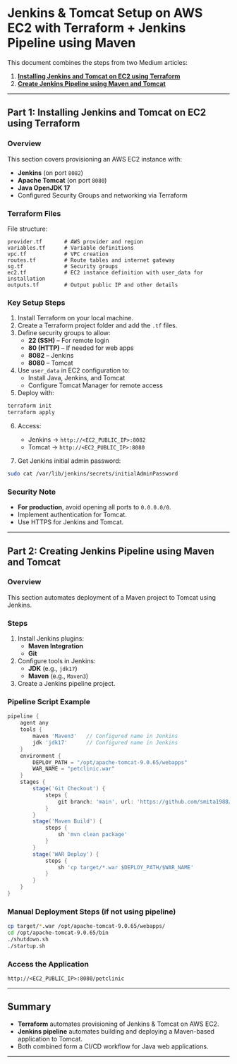 # Jenkins & Tomcat Setup on AWS EC2 with Terraform + Jenkins Pipeline using Maven

This document combines the steps from two Medium articles:

1. **[Installing Jenkins and Tomcat on EC2 using Terraform](https://medium.com/@smfegade2298/installing-jenkins-and-tomcat-on-ec2-using-terraform-d573713cd47d)**
2. **[Create Jenkins Pipeline using Maven and Tomcat](https://medium.com/@smfegade2298/create-jenkins-pipeline-using-maven-and-tomcat-6fca362b9c24)**

---

## Part 1: Installing Jenkins and Tomcat on EC2 using Terraform

### Overview
This section covers provisioning an AWS EC2 instance with:
- **Jenkins** (on port `8082`)
- **Apache Tomcat** (on port `8080`)
- **Java OpenJDK 17**
- Configured Security Groups and networking via Terraform

### Terraform Files
File structure:
```
provider.tf       # AWS provider and region
variables.tf      # Variable definitions
vpc.tf            # VPC creation
routes.tf         # Route tables and internet gateway
sg.tf             # Security groups
ec2.tf            # EC2 instance definition with user_data for installation
outputs.tf        # Output public IP and other details
```

### Key Setup Steps
1. Install Terraform on your local machine.
2. Create a Terraform project folder and add the `.tf` files.
3. Define security groups to allow:
   - **22 (SSH)** – For remote login
   - **80 (HTTP)** – If needed for web apps
   - **8082** – Jenkins
   - **8080** – Tomcat
4. Use `user_data` in EC2 configuration to:
   - Install Java, Jenkins, and Tomcat
   - Configure Tomcat Manager for remote access
5. Deploy with:
```bash
terraform init
terraform apply
```

6. Access:
   - Jenkins → `http://<EC2_PUBLIC_IP>:8082`
   - Tomcat → `http://<EC2_PUBLIC_IP>:8080`

7. Get Jenkins initial admin password:
```bash
sudo cat /var/lib/jenkins/secrets/initialAdminPassword
```

### Security Note
- **For production**, avoid opening all ports to `0.0.0.0/0`.
- Implement authentication for Tomcat.
- Use HTTPS for Jenkins and Tomcat.

---

## Part 2: Creating Jenkins Pipeline using Maven and Tomcat

### Overview
This section automates deployment of a Maven project to Tomcat using Jenkins.

### Steps
1. Install Jenkins plugins:
   - **Maven Integration**
   - **Git**
2. Configure tools in Jenkins:
   - **JDK** (e.g., `jdk17`)
   - **Maven** (e.g., `Maven3`)
3. Create a Jenkins pipeline project.

### Pipeline Script Example
```groovy
pipeline {
    agent any
    tools {
        maven 'Maven3'   // Configured name in Jenkins
        jdk 'jdk17'      // Configured name in Jenkins
    }
    environment {
        DEPLOY_PATH = "/opt/apache-tomcat-9.0.65/webapps"
        WAR_NAME = "petclinic.war"
    }
    stages {
        stage('Git Checkout') {
            steps {
                git branch: 'main', url: 'https://github.com/smita1988/new-project.git'
            }
        }
        stage('Maven Build') {
            steps {
                sh 'mvn clean package'
            }
        }
        stage('WAR Deploy') {
            steps {
                sh 'cp target/*.war $DEPLOY_PATH/$WAR_NAME'
            }
        }
    }
}
```

### Manual Deployment Steps (if not using pipeline)
```bash
cp target/*.war /opt/apache-tomcat-9.0.65/webapps/
cd /opt/apache-tomcat-9.0.65/bin
./shutdown.sh
./startup.sh
```

### Access the Application
```
http://<EC2_PUBLIC_IP>:8080/petclinic
```

---

## Summary
- **Terraform** automates provisioning of Jenkins & Tomcat on AWS EC2.
- **Jenkins pipeline** automates building and deploying a Maven-based application to Tomcat.
- Both combined form a CI/CD workflow for Java web applications.

---
